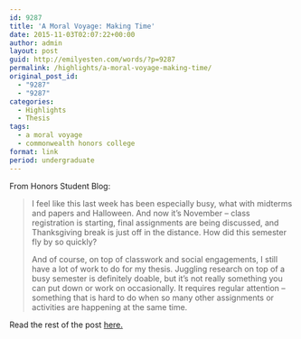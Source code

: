 ```yaml
---
id: 9287
title: 'A Moral Voyage: Making Time'
date: 2015-11-03T02:07:22+00:00
author: admin
layout: post
guid: http://emilyesten.com/words/?p=9287
permalink: /highlights/a-moral-voyage-making-time/
original_post_id:
  - "9287"
  - "9287"
categories:
  - Highlights
  - Thesis
tags:
  - a moral voyage
  - commonwealth honors college
format: link
period: undergraduate
---
```

From Honors Student Blog:

> I feel like this last week has been especially busy, what with midterms and papers and Halloween. And now it&#8217;s November &#8211; class registration is starting, final assignments are being discussed, and Thanksgiving break is just off in the distance. How did this semester fly by so quickly?
>
> And of course, on top of classwork and social engagements, I still have a lot of work to do for my thesis. Juggling research on top of a busy semester is definitely doable, but it&#8217;s not really something you can put down or work on occasionally. It requires regular attention &#8211; something that is hard to do when so many other assignments or activities are happening at the same time.

Read the rest of the post [here.](https://www.honors.umass.edu/blog/eesten/moral-voyage-where-does-time-go)
